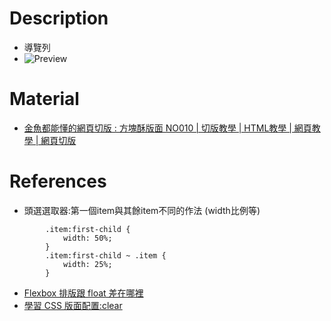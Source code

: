 # Description
* 導覽列
* ![Preview](https://raw.githubusercontent.com/JenHsuan/web-layout-practice/master/square/preview/preview.png)

# Material
* [金魚都能懂的網頁切版 : 方塊酥版面 NO010 | 切版教學 | HTML教學 | 網頁教學 | 網頁切版](https://www.youtube.com/watch?v=Xhhzzc9YZW4)

# References
* 頭選選取器:第一個item與其餘item不同的作法 (width比例等)

```
        .item:first-child {
            width: 50%;
        }
        .item:first-child ~ .item {
            width: 25%;
        }
```

* [Flexbox 排版跟 float 差在哪裡](https://w3c.hexschool.com/flexbox/a5e0a54c)
* [學習 CSS 版面配置:clear](https://zh-tw.learnlayout.com/clear.html)

